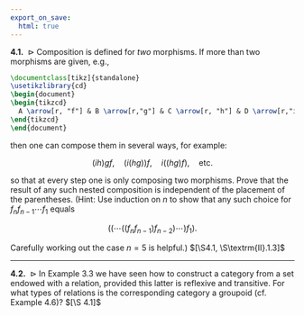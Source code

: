 ```yaml
---
export_on_save:
  html: true
---
```

<style>
.katex-display { overflow: auto hidden }
img { display: block; margin: 0 auto }
.tikz { display: flex; justify-content: center; align-items: center }
</style>

$\textbf{4.1.} \enspace \triangleright$ Composition is defined for _two_ morphisms. If more than two morphisms are given, e.g.,

```latex {cmd=true, hide=true, latex_zoom=200%}
\documentclass[tikz]{standalone}
\usetikzlibrary{cd}
\begin{document}
\begin{tikzcd}
  A \arrow[r, "f"] & B \arrow[r,"g"] & C \arrow[r, "h"] & D \arrow[r,"i"] & E,
\end{tikzcd}
\end{document}
```

then one can compose them in several ways, for example:

$$
(ih)gf, \quad (i(hg))f, \quad i((hg)f), \quad \text{etc.}
$$

so that at every step one is only composing two morphisms. Prove that the result of any such nested composition is independent of the placement of the parentheses. 
(Hint: Use induction on $n$ to show that any such choice for $f_nf_{n-1}\cdots f_{1}$ equals

$$
((\cdots((f_nf_{n-1})f_{n-2})\cdots)f_1).
$$

Carefully working out the case $n=5$ is helpful.) $[\S4.1, \S\textrm{II}.1.3]$

---

$\textbf{4.2.} \enspace \triangleright$ In Example 3.3 we have seen how to construct a category from a set endowed with a relation, provided this latter is reflexive and transitive. For what types of relations is the corresponding category a groupoid (cf. Example 4.6)? $[\S 4.1]$